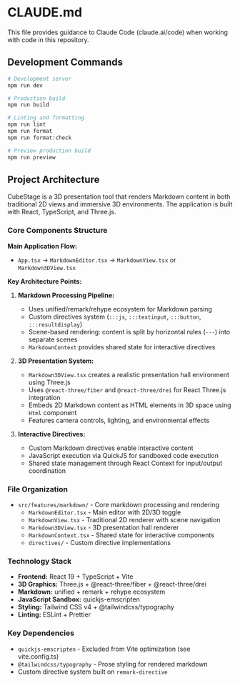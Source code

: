 # CLAUDE.md

This file provides guidance to Claude Code (claude.ai/code) when working with code in this repository.

## Development Commands

```bash
# Development server
npm run dev

# Production build
npm run build

# Linting and formatting
npm run lint
npm run format
npm run format:check

# Preview production build
npm run preview
```

## Project Architecture

CubeStage is a 3D presentation tool that renders Markdown content in both traditional 2D views and immersive 3D environments. The application is built with React, TypeScript, and Three.js.

### Core Components Structure

**Main Application Flow:**
- `App.tsx` → `MarkdownEditor.tsx` → `MarkdownView.tsx` or `Markdown3DView.tsx`

**Key Architecture Points:**

1. **Markdown Processing Pipeline:**
   - Uses unified/remark/rehype ecosystem for Markdown parsing
   - Custom directives system (`:::js`, `:::textinput`, `:::button`, `:::resultdisplay`) 
   - Scene-based rendering: content is split by horizontal rules (`---`) into separate scenes
   - `MarkdownContext` provides shared state for interactive directives

2. **3D Presentation System:**
   - `Markdown3DView.tsx` creates a realistic presentation hall environment using Three.js
   - Uses `@react-three/fiber` and `@react-three/drei` for React Three.js integration
   - Embeds 2D Markdown content as HTML elements in 3D space using `Html` component
   - Features camera controls, lighting, and environmental effects

3. **Interactive Directives:**
   - Custom Markdown directives enable interactive content
   - JavaScript execution via QuickJS for sandboxed code execution
   - Shared state management through React Context for input/output coordination

### File Organization

- `src/features/markdown/` - Core markdown processing and rendering
  - `MarkdownEditor.tsx` - Main editor with 2D/3D toggle
  - `MarkdownView.tsx` - Traditional 2D renderer with scene navigation
  - `Markdown3DView.tsx` - 3D presentation hall renderer
  - `MarkdownContext.tsx` - Shared state for interactive components
  - `directives/` - Custom directive implementations

### Technology Stack

- **Frontend:** React 19 + TypeScript + Vite
- **3D Graphics:** Three.js + @react-three/fiber + @react-three/drei
- **Markdown:** unified + remark + rehype ecosystem
- **JavaScript Sandbox:** quickjs-emscripten
- **Styling:** Tailwind CSS v4 + @tailwindcss/typography
- **Linting:** ESLint + Prettier

### Key Dependencies

- `quickjs-emscripten` - Excluded from Vite optimization (see vite.config.ts)
- `@tailwindcss/typography` - Prose styling for rendered markdown
- Custom directive system built on `remark-directive`